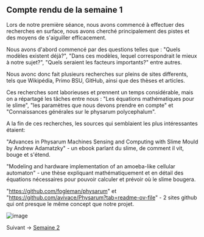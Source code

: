 ## Compte rendu de la semaine 1 

Lors de notre première séance, nous avons commencé à effectuer des recherches en surface, nous avons cherché principalement des pistes et des moyens de s'aiguiller efficacement. 

Nous avons d'abord commencé par des questions telles que : "Quels modèles existent déjà?", "Dans ces modèles, lequel correspondrait le mieux à notre sujet?", "Quels seraient les facteurs importants?" entre autres.

Nous avonc donc fait plusieurs recherches sur pleins de sites differents, tels que Wikipédia, Primo BSU, GitHub, ainsi que des thèses et articles.

Ces recherches sont laborieuses et prennent un temps considérable, mais on a répartagé les tâches entre nous : "Les équations mathématiques pour le slime", "les paramètres que nous devons prendre en compte" et "Connaissances générales sur le physarum polycephalum".


A la fin de ces recherches, les sources qui semblaient les plus intéressantes étaient:

"Advances in Physarum Machines Sensing and Computing with Slime Mould by Andrew Adamatzky" - un ebook parlant du slime, de comment il vit, bouge et s'étend.

"Modeling and hardware implementation of an amoeba-like cellular automaton" - une thèse expliquant mathématiquement et en détail des équations nécessaires pour pouvoir calculer et prévoir où le slime bougera.

"https://github.com/fogleman/physarum" et "https://github.com/avivace/Physarum?tab=readme-ov-file" - 2 sites github qui ont presque le même concept que notre projet.



![image](https://www.frontiersin.org/files/Articles/141785/fmicb-06-00720-r2/image_m/fmicb-06-00720-g004.jpg)


Suivant -> [Semaine 2](https://are-dynamic-2024-g4.github.io/croissance-du-blob/semaine2)


